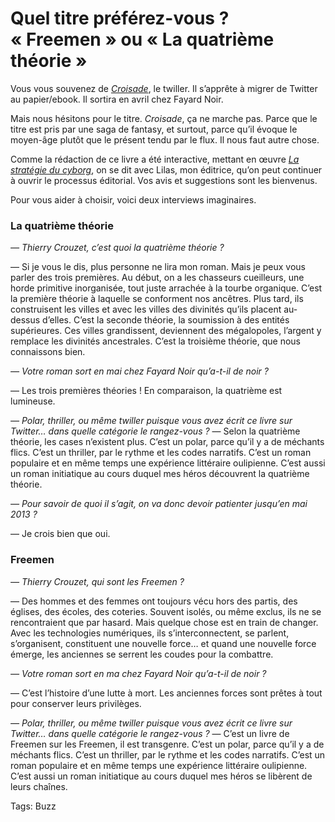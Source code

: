 # Quel titre préférez-vous&nbsp;? «&nbsp;Freemen&nbsp;» ou «&nbsp;La quatrième théorie&nbsp;»

Vous vous souvenez de [*Croisade*](http://blog.tcrouzet.com/la-quatrieme-theorie/), le twiller. Il s’apprête à migrer de Twitter au papier/ebook. Il sortira en avril chez Fayard Noir.

Mais nous hésitons pour le titre. *Croisade*, ça ne marche pas. Parce que le titre est pris par une saga de fantasy, et surtout, parce qu’il évoque le moyen-âge plutôt que le présent tendu par le flux. Il nous faut autre chose.

Comme la rédaction de ce livre a été interactive, mettant en œuvre [*La stratégie du cyborg*](http://blog.tcrouzet.com/la-strategie-du-cyborg/), on se dit avec Lilas, mon éditrice, qu’on peut continuer à ouvrir le processus éditorial. Vos avis et suggestions sont les bienvenus.

Pour vous aider à choisir, voici deux interviews imaginaires.

### La quatrième théorie

*— Thierry Crouzet, c’est quoi la quatrième théorie ?*

— Si je vous le dis, plus personne ne lira mon roman. Mais je peux vous parler des trois premières. Au début, on a les chasseurs cueilleurs, une horde primitive inorganisée, tout juste arrachée à la tourbe organique. C’est la première théorie à laquelle se conforment nos ancêtres. Plus tard, ils construisent les villes et avec les villes des divinités qu’ils placent au-dessus d’elles. C’est la seconde théorie, la soumission à des entités supérieures. Ces villes grandissent, deviennent des mégalopoles, l’argent y remplace les divinités ancestrales. C’est la troisième théorie, que nous connaissons bien.

*— Votre roman sort en mai chez Fayard Noir qu’a-t-il de noir ?*

— Les trois premières théories ! En comparaison, la quatrième est lumineuse.

*— Polar, thriller, ou même twiller puisque vous avez écrit ce livre sur Twitter… dans quelle catégorie le rangez-vous ?* — Selon la quatrième théorie, les cases n’existent plus. C’est un polar, parce qu’il y a de méchants flics. C’est un thriller, par le rythme et les codes narratifs. C’est un roman populaire et en même temps une expérience littéraire oulipienne. C’est aussi un roman initiatique au cours duquel mes héros découvrent la quatrième théorie.

*— Pour savoir de quoi il s’agit, on va donc devoir patienter jusqu’en mai 2013 ?*

— Je crois bien que oui.

### Freemen

*— Thierry Crouzet, qui sont les Freemen ?*

— Des hommes et des femmes ont toujours vécu hors des partis, des églises, des écoles, des coteries. Souvent isolés, ou même exclus, ils ne se rencontraient que par hasard. Mais quelque chose est en train de changer. Avec les technologies numériques, ils s’interconnectent, se parlent, s’organisent, constituent une nouvelle force… et quand une nouvelle force émerge, les anciennes se serrent les coudes pour la combattre.

*— Votre roman sort en ma chez Fayard Noir qu’a-t-il de noir ?*

— C’est l’histoire d’une lutte à mort. Les anciennes forces sont prêtes à tout pour conserver leurs privilèges.

*— Polar, thriller, ou même twiller puisque vous avez écrit ce livre sur Twitter… dans quelle catégorie le rangez-vous ?* — C’est un livre de Freemen sur les Freemen, il est transgenre. C’est un polar, parce qu’il y a de méchants flics. C’est un thriller, par le rythme et les codes narratifs. C’est un roman populaire et en même temps une expérience littéraire oulipienne. C’est aussi un roman initiatique au cours duquel mes héros se libèrent de leurs chaînes.

Tags: Buzz
